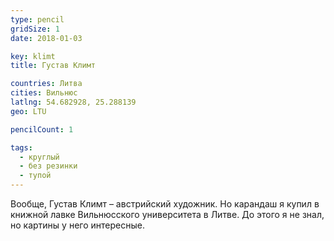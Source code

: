 ```yaml
---
type: pencil
gridSize: 1
date: 2018-01-03

key: klimt
title: Густав Климт

countries: Литва
cities: Вильнюс
latlng: 54.682928, 25.288139
geo: LTU

pencilCount: 1

tags:
  - круглый
  - без резинки
  - тупой
---
```


Вообще, Густав Климт – австрийский художник. Но карандаш я купил в книжной лавке Вильнюсского университета в Литве. До этого я не знал, но картины у него интересные.
